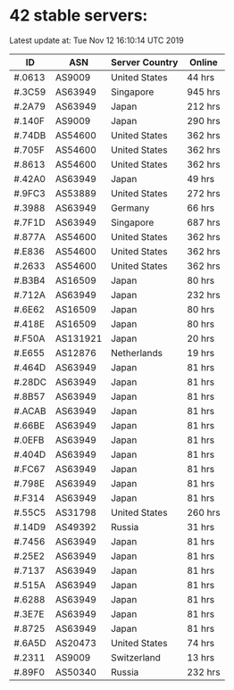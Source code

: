 # 42 stable servers:

Latest update at: Tue Nov 12 16:10:14 UTC 2019

| ID | ASN | Server Country | Online |
| -- | --- | -------------- | ------ |
| #.0613 | AS9009 | United States | 44 hrs |
| #.3C59 | AS63949 | Singapore | 945 hrs |
| #.2A79 | AS63949 | Japan | 212 hrs |
| #.140F | AS9009 | Japan | 290 hrs |
| #.74DB | AS54600 | United States | 362 hrs |
| #.705F | AS54600 | United States | 362 hrs |
| #.8613 | AS54600 | United States | 362 hrs |
| #.42A0 | AS63949 | Japan | 49 hrs |
| #.9FC3 | AS53889 | United States | 272 hrs |
| #.3988 | AS63949 | Germany | 66 hrs |
| #.7F1D | AS63949 | Singapore | 687 hrs |
| #.877A | AS54600 | United States | 362 hrs |
| #.E836 | AS54600 | United States | 362 hrs |
| #.2633 | AS54600 | United States | 362 hrs |
| #.B3B4 | AS16509 | Japan | 80 hrs |
| #.712A | AS63949 | Japan | 232 hrs |
| #.6E62 | AS16509 | Japan | 80 hrs |
| #.418E | AS16509 | Japan | 80 hrs |
| #.F50A | AS131921 | Japan | 20 hrs |
| #.E655 | AS12876 | Netherlands | 19 hrs |
| #.464D | AS63949 | Japan | 81 hrs |
| #.28DC | AS63949 | Japan | 81 hrs |
| #.8B57 | AS63949 | Japan | 81 hrs |
| #.ACAB | AS63949 | Japan | 81 hrs |
| #.66BE | AS63949 | Japan | 81 hrs |
| #.0EFB | AS63949 | Japan | 81 hrs |
| #.404D | AS63949 | Japan | 81 hrs |
| #.FC67 | AS63949 | Japan | 81 hrs |
| #.798E | AS63949 | Japan | 81 hrs |
| #.F314 | AS63949 | Japan | 81 hrs |
| #.55C5 | AS31798 | United States | 260 hrs |
| #.14D9 | AS49392 | Russia | 31 hrs |
| #.7456 | AS63949 | Japan | 81 hrs |
| #.25E2 | AS63949 | Japan | 81 hrs |
| #.7137 | AS63949 | Japan | 81 hrs |
| #.515A | AS63949 | Japan | 81 hrs |
| #.6288 | AS63949 | Japan | 81 hrs |
| #.3E7E | AS63949 | Japan | 81 hrs |
| #.8725 | AS63949 | Japan | 81 hrs |
| #.6A5D | AS20473 | United States | 74 hrs |
| #.2311 | AS9009 | Switzerland | 13 hrs |
| #.89F0 | AS50340 | Russia | 232 hrs |

